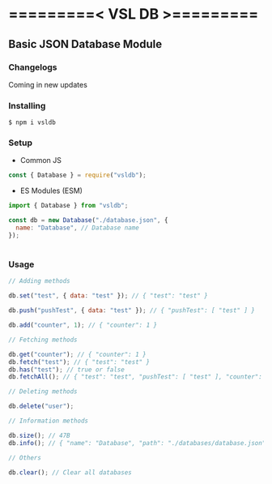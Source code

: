 # =========< VSL DB >=========

## Basic JSON Database Module

### Changelogs

Coming in new updates

### Installing

```shell
$ npm i vsldb
```

### Setup

- Common JS

```js
const { Database } = require("vsldb");
```

- ES Modules (ESM)

```js
import { Database } from "vsldb";
```

```js
const db = new Database("./database.json", {
  name: "Database", // Database name
});
```

#

### Usage

```js
// Adding methods

db.set("test", { data: "test" }); // { "test": "test" }

db.push("pushTest", { data: "test" }); // { "pushTest": [ "test" ] }

db.add("counter", 1); // { "counter": 1 }

// Fetching methods

db.get("counter"); // { "counter": 1 }
db.fetch("test"); // { "test": "test" }
db.has("test"); // true or false
db.fetchAll(); // { "test": "test", "pushTest": [ "test" ], "counter": 1 }

// Deleting methods

db.delete("user");

// Information methods

db.size(); // 47B
db.info(); // { "name": "Database", "path": "./databases/database.json", "size": "47B" }

// Others

db.clear(); // Clear all databases
```
